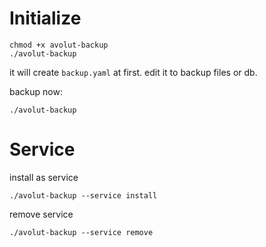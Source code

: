 
# Initialize
```
chmod +x avolut-backup
./avolut-backup 
```
it will create `backup.yaml` at first. edit it to backup files or db.

backup now: 
```
./avolut-backup 
```



# Service

install as service
```
./avolut-backup --service install
```

remove service
```
./avolut-backup --service remove
```



